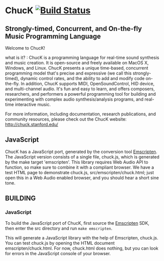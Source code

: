 # ChucK [![Build Status](https://travis-ci.org/ccrma/chuck.svg?branch=master)](https://travis-ci.org/ccrma/chuck)
## Strongly-timed, Concurrent, and On-the-fly Music Programming Language  

Welcome to ChucK!

what is it? : ChucK is a programming language for real-time sound synthesis and music creation. It is open-source and freely available on MacOS X, Windows, and Linux. ChucK presents a unique time-based, concurrent programming model that's precise and expressive (we call this strongly-timed), dynamic control rates, and the ability to add and modify code on-the-fly. In addition, ChucK supports MIDI, OpenSoundControl, HID device, and multi-channel audio. It's fun and easy to learn, and offers composers, researchers, and performers a powerful programming tool for building and experimenting with complex audio synthesis/analysis programs, and real-time interactive music.

For more information, including documentation, research publications, and community resources, please check out the ChucK website:
http://chuck.stanford.edu/

## JavaScript
ChucK has a JavaScript port, generated by the conversion tool [Emscripten](http://emscripten.org/).
The JavaScript version consists of a single file, chuck.js, which is generated by the make target 'emscripten'.
This library requires Web Audio API to function, so make sure to combine it with a compliant browser.
We have a test HTML page to demonstrate chuck.js, src/emscripten/chuck.html; just open this in a Web Audio
enabled browser, and you should hear a short sine tone.

## BUILDING
### JavaScript
To build the JavaScript port of ChucK, first source the [Emscripten](http://emscripten.org/) SDK,
then enter the src directory and run `make emscripten`.

This will generate a JavaScript library with the help of Emscripten, chuck.js. You can test chuck.js
by opening the HTML document emscripten/chuck.html. For now, chuck.html does nothing, but you can look
for errors in the JavaScript console of your browser.
